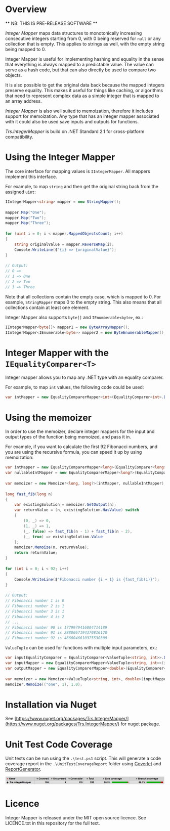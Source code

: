 # Overview

** NB: THIS IS PRE-RELEASE SOFTWARE **

_Integer Mapper_ maps data structures to monotonically increasing consecutive integers starting from 0, with 0 being reserved for `null` or any collection that is empty. This applies to strings as well, with the empty string being mapped to 0.

Integer Mapper is useful for implementing hashing and equality in the sense that everything is always mapped to a predictable value. The value can serve as a hash code, but that can also directly be used to compare two objects.

It is also possible to get the original data back because the mapped integers preserve equality. This makes it useful for things like caching, or algorithms that need to represent complex data as a simple integer that is mapped to an array address.

_Integer Mapper_ is also well suited to memoization, therefore it includes support for memoization. Any type that has an integer mapper associated with it could also be used save inputs and outputs for functions.

 _Trs.IntegerMapper_ is build on .NET Standard 2.1 for cross-platform compatibility.

# Using the Integer Mapper

The core interface for mapping values is `IIntegerMapper`. All mappers implement this interface.

For example, to map `string` and then get the original string back from the assigned `uint`:

```C#
IIntegerMapper<string> mapper = new StringMapper();

mapper.Map("One");
mapper.Map("Two");
mapper.Map("Three");

for (uint i = 0; i < mapper.MappedObjectsCount; i++)
{
    string originalValue = mapper.ReverseMap(i);
    Console.WriteLine($"{i} => {originalValue}");
}

// Output:
// 0 =>
// 1 => One
// 2 => Two
// 3 => Three
```

Note that all collections contain the empty case, which is mapped to 0. For example, `StringMapper` maps 0 to the empty string. This also means that all collections contain at least one element.

Integer Mapper also supports `byte[]` and `IEnumberable<byte>`, ex.:

```C#
IIntegerMapper<byte[]> mapper1 = new ByteArrayMapper();
IIntegerMapper<IEnumerable<byte>> mapper2 = new ByteEnumerableMapper();
```

# Integer Mapper with the `IEqualityComparer<T>`

Integer mapper allows you to map any .NET type with an equality comparer. 

For example, to map `int` values, the following code could be used:

```C#
var intMapper = new EqualityComparerMapper<int>(EqualityComparer<int>.Default);
```

# Using the memoizer

In order to use the memoizer, declare integer mappers for the input and output types of the function being memoized, and pass it in.

For example, if you want to calculate the first 92 Fibonacci numbers, and you are using the recursive formula, you can speed it up by using memoization:

```C#
var intMapper = new EqualityComparerMapper<long>(EqualityComparer<long>.Default);
var nullableIntMapper = new EqualityComparerMapper<long?>(EqualityComparer<long?>.Default);

var memoizer = new Memoizer<long, long?>(intMapper, nullableIntMapper);

long fast_fib(long n)
{
    var existingSolution = memoizer.GetOutput(n);
    var returnValue = (n, existingSolution.HasValue) switch
    {
        (0, _) => 0,
        (1, _) => 1,
        (_, false) => fast_fib(n - 1) + fast_fib(n - 2),
        (_, true) => existingSolution.Value
    };
    memoizer.Memoize(n, returnValue);
    return returnValue;
}

for (int i = 0; i < 92; i++)
{
    Console.WriteLine($"Fibonacci number {i + 1} is {fast_fib(i)}");
}

// Output:
// Fibonacci number 1 is 0
// Fibonacci number 2 is 1
// Fibonacci number 3 is 1
// Fibonacci number 4 is 2
// ...
// Fibonacci number 90 is 1779979416004714189
// Fibonacci number 91 is 2880067194370816120
// Fibonacci number 92 is 4660046610375530309
```

`ValueTuple` can be used for functions with multiple input parameters, ex.:

```C#
var inputEqualityComparer = EqualityComparer<ValueTuple<string, int>>.Default;
var inputMapper = new EqualityComparerMapper<ValueTuple<string, int>>(inputEqualityComparer);
var outputMapper = new EqualityComparerMapper<double>(EqualityComparer<double>.Default);

var memoizer = new Memoizer<ValueTuple<string, int>, double>(inputMapper, outputMapper);
memoizer.Memoize(("one", 1), 1.0);
```

# Installation via Nuget

See [https://www.nuget.org/packages/Trs.IntegerMapper/](https://www.nuget.org/packages/Trs.IntegerMapper/) for nuget package.

# Unit Test Code Coverage

Unit tests can be run using the `.\test.ps1` script. This will generate a code coverage report in the `.\UnitTestCoverageReport` folder using [Coverlet](https://github.com/tonerdo/coverlethttps://github.com/tonerdo/coverlet) and [ReportGenerator](https://github.com/danielpalme/ReportGenerator).

![Code Coverage](code_coverage.PNG)

# Licence

Integer Mapper is released under the MIT open source licence. See LICENCE.txt in this repository for the full text.
